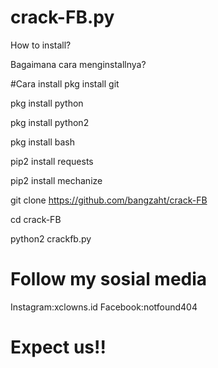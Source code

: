 # crack-FB.py
How to install?

Bagaimana cara menginstallnya?

#Cara install
pkg install git

pkg install python

pkg install python2

pkg install bash

pip2 install requests

pip2 install mechanize

git clone https://github.com/bangzaht/crack-FB

cd crack-FB

python2 crackfb.py

# Follow my sosial media

Instagram:xclowns.id
Facebook:notfound404

# Expect us!!
